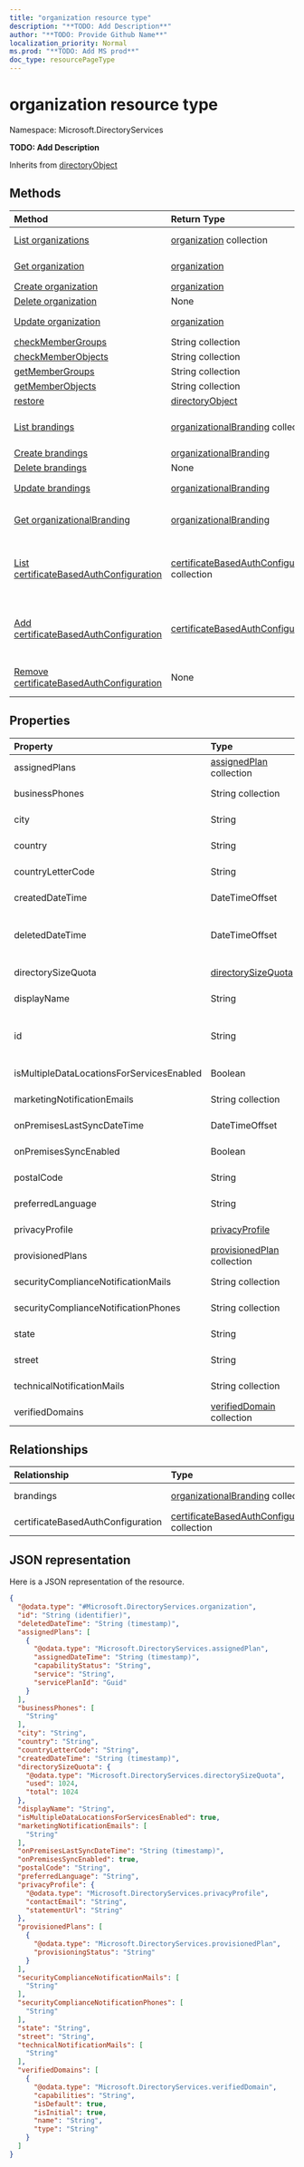 ```yaml
---
title: "organization resource type"
description: "**TODO: Add Description**"
author: "**TODO: Provide Github Name**"
localization_priority: Normal
ms.prod: "**TODO: Add MS prod**"
doc_type: resourcePageType
---
```


# organization resource type


Namespace: Microsoft.DirectoryServices

**TODO: Add Description**


Inherits from [directoryObject](../resources/directoryobject.md)

## Methods
|Method|Return Type|Description|
|:---|:---|:---|
|[List organizations](../api/microsoft.directoryservices-organization-list.md)|[organization](../resources/microsoft.directoryservices-organization.md) collection|Get a list of the [organization](../resources/organization.md) objects and their properties.|
|[Get organization](../api/microsoft.directoryservices-organization-get.md)|[organization](../resources/microsoft.directoryservices-organization.md)|Read properties and relationships of an [organization](../resources/microsoft.directoryservices-organization.md) object.|
|[Create organization](../api/microsoft.directoryservices-organization-post-organization.md)|[organization](../resources/microsoft.directoryservices-organization.md)|Create a new [organization](../resources/microsoft.directoryservices-organization.md) object.|
|[Delete organization](../api/microsoft.directoryservices-organization-delete.md)|None|Deletes an [organization](../resources/microsoft.directoryservices-organization.md).|
|[Update organization](../api/microsoft.directoryservices-organization-update.md)|[organization](../resources/microsoft.directoryservices-organization.md)|Update the properties of a [organization](../resources/microsoft.directoryservices-organization.md) object.|
|[checkMemberGroups](../api/microsoft.directoryservices-organization-checkmembergroups.md)|String collection|**TODO: Add Description**|
|[checkMemberObjects](../api/microsoft.directoryservices-organization-checkmemberobjects.md)|String collection|**TODO: Add Description**|
|[getMemberGroups](../api/microsoft.directoryservices-organization-getmembergroups.md)|String collection|**TODO: Add Description**|
|[getMemberObjects](../api/microsoft.directoryservices-organization-getmemberobjects.md)|String collection|**TODO: Add Description**|
|[restore](../api/microsoft.directoryservices-organization-restore.md)|[directoryObject](../resources/microsoft.directoryservices-directoryobject.md)|**TODO: Add Description**|
|[List brandings](../api/microsoft.directoryservices-organization-list-brandings.md)|[organizationalBranding](../resources/microsoft.directoryservices-organizationalbranding.md) collection|Get the organizationalBrandings from the brandings navigation property.|
|[Create brandings](../api/microsoft.directoryservices-organization-post-brandings.md)|[organizationalBranding](../resources/microsoft.directoryservices-organizationalbranding.md)|Create a new brandings object.|
|[Delete brandings](../api/microsoft.directoryservices-organization-delete-brandings.md)|None|Delete a brandings object.|
|[Update brandings](../api/microsoft.directoryservices-organization-update-brandings.md)|[organizationalBranding](../resources/microsoft.directoryservices-organizationalbranding.md)|Update the properties of a brandings object.|
|[Get organizationalBranding](../api/microsoft.directoryservices-organizationalbranding-get.md)|[organizationalBranding](../resources/microsoft.directoryservices-organizationalbranding.md)|Read properties and relationships of an [organizationalBranding](../resources/microsoft.directoryservices-organizationalbranding.md) object.|
|[List certificateBasedAuthConfiguration](../api/microsoft.directoryservices-organization-list-certificatebasedauthconfiguration.md)|[certificateBasedAuthConfiguration](../resources/microsoft.directoryservices-certificatebasedauthconfiguration.md) collection|Get the certificateBasedAuthConfigurations from the certificateBasedAuthConfiguration navigation property.|
|[Add certificateBasedAuthConfiguration](../api/microsoft.directoryservices-organization-post-certificatebasedauthconfiguration.md)|[certificateBasedAuthConfiguration](../resources/microsoft.directoryservices-certificatebasedauthconfiguration.md)|Add certificateBasedAuthConfiguration by posting to the certificateBasedAuthConfiguration collection.|
|[Remove certificateBasedAuthConfiguration](../api/microsoft.directoryservices-organization-delete-certificatebasedauthconfiguration.md)|None|Remove a certificateBasedAuthConfiguration object.|

## Properties
|Property|Type|Description|
|:---|:---|:---|
|assignedPlans|[assignedPlan](../resources/microsoft.directoryservices-assignedplan.md) collection|**TODO: Add Description**|
|businessPhones|String collection|**TODO: Add Description**|
|city|String|**TODO: Add Description**|
|country|String|**TODO: Add Description**|
|countryLetterCode|String|**TODO: Add Description**|
|createdDateTime|DateTimeOffset|**TODO: Add Description**|
|deletedDateTime|DateTimeOffset|**TODO: Add Description** Inherited from [directoryObject](../resources/microsoft.directoryservices-directoryobject.md)|
|directorySizeQuota|[directorySizeQuota](../resources/microsoft.directoryservices-directorysizequota.md)|**TODO: Add Description**|
|displayName|String|**TODO: Add Description**|
|id|String|**TODO: Add Description** Inherited from [directoryObject](../resources/microsoft.directoryservices-directoryobject.md)|
|isMultipleDataLocationsForServicesEnabled|Boolean|**TODO: Add Description**|
|marketingNotificationEmails|String collection|**TODO: Add Description**|
|onPremisesLastSyncDateTime|DateTimeOffset|**TODO: Add Description**|
|onPremisesSyncEnabled|Boolean|**TODO: Add Description**|
|postalCode|String|**TODO: Add Description**|
|preferredLanguage|String|**TODO: Add Description**|
|privacyProfile|[privacyProfile](../resources/microsoft.directoryservices-privacyprofile.md)|**TODO: Add Description**|
|provisionedPlans|[provisionedPlan](../resources/microsoft.directoryservices-provisionedplan.md) collection|**TODO: Add Description**|
|securityComplianceNotificationMails|String collection|**TODO: Add Description**|
|securityComplianceNotificationPhones|String collection|**TODO: Add Description**|
|state|String|**TODO: Add Description**|
|street|String|**TODO: Add Description**|
|technicalNotificationMails|String collection|**TODO: Add Description**|
|verifiedDomains|[verifiedDomain](../resources/microsoft.directoryservices-verifieddomain.md) collection|**TODO: Add Description**|

## Relationships
|Relationship|Type|Description|
|:---|:---|:---|
|brandings|[organizationalBranding](../resources/microsoft.directoryservices-organizationalbranding.md) collection|**TODO: Add Description**|
|certificateBasedAuthConfiguration|[certificateBasedAuthConfiguration](../resources/microsoft.directoryservices-certificatebasedauthconfiguration.md) collection|**TODO: Add Description**|

## JSON representation
Here is a JSON representation of the resource.
<!-- {
  "blockType": "resource",
  "keyProperty": "id",
  "@odata.type": "Microsoft.DirectoryServices.organization",
  "baseType": "Microsoft.DirectoryServices.directoryObject",
  "openType": true
}
-->
``` json
{
  "@odata.type": "#Microsoft.DirectoryServices.organization",
  "id": "String (identifier)",
  "deletedDateTime": "String (timestamp)",
  "assignedPlans": [
    {
      "@odata.type": "Microsoft.DirectoryServices.assignedPlan",
      "assignedDateTime": "String (timestamp)",
      "capabilityStatus": "String",
      "service": "String",
      "servicePlanId": "Guid"
    }
  ],
  "businessPhones": [
    "String"
  ],
  "city": "String",
  "country": "String",
  "countryLetterCode": "String",
  "createdDateTime": "String (timestamp)",
  "directorySizeQuota": {
    "@odata.type": "Microsoft.DirectoryServices.directorySizeQuota",
    "used": 1024,
    "total": 1024
  },
  "displayName": "String",
  "isMultipleDataLocationsForServicesEnabled": true,
  "marketingNotificationEmails": [
    "String"
  ],
  "onPremisesLastSyncDateTime": "String (timestamp)",
  "onPremisesSyncEnabled": true,
  "postalCode": "String",
  "preferredLanguage": "String",
  "privacyProfile": {
    "@odata.type": "Microsoft.DirectoryServices.privacyProfile",
    "contactEmail": "String",
    "statementUrl": "String"
  },
  "provisionedPlans": [
    {
      "@odata.type": "Microsoft.DirectoryServices.provisionedPlan",
      "provisioningStatus": "String"
    }
  ],
  "securityComplianceNotificationMails": [
    "String"
  ],
  "securityComplianceNotificationPhones": [
    "String"
  ],
  "state": "String",
  "street": "String",
  "technicalNotificationMails": [
    "String"
  ],
  "verifiedDomains": [
    {
      "@odata.type": "Microsoft.DirectoryServices.verifiedDomain",
      "capabilities": "String",
      "isDefault": true,
      "isInitial": true,
      "name": "String",
      "type": "String"
    }
  ]
}
```

